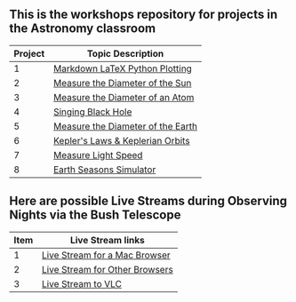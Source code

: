 ## This is the workshops repository for projects in the Astronomy classroom

Project|Topic Description
---|---
1|<a href="https://chandrunarayan.github.io/astronomy/projects/simple_line_plots" target="_blank">Markdown LaTeX Python Plotting</a>
2|<a href="https://chandrunarayan.github.io/astronomy/projects/calculate_sun_dia" target="_blank">Measure the Diameter of the Sun</a>
3|<a href="https://chandrunarayan.github.io/astronomy/projects/calculate_atom_dia" target="_blank">Measure the Diameter of an Atom</a>
4|<a href="https://chandrunarayan.github.io/astronomy/projects/singing_black_hole" target="_blank">Singing Black Hole</a>
5|<a href="https://chandrunarayan.github.io/astronomy/projects/calculate_earth_dia" target="_blank">Measure the Diameter of the Earth</a>
6|<a href="https://chandrunarayan.github.io/astronomy/projects/keplerian_orbits" target="_blank">Kepler's Laws & Keplerian Orbits</a>
7|<a href="https://chandrunarayan.github.io/astronomy/projects/measure_light_speed" target="_blank">Measure Light Speed</a>
8|<a href="https://chandrunarayan.github.io/astronomy/projects/seasons_simulator" target="_blank">Earth Seasons Simulator</a>

## Here are possible Live Streams during Observing Nights via the Bush Telescope

Item|Live Stream links
---|---
1|<a href="http://sciencelabbridges.com:8088/hls/stream.m3u8" target="_blank">Live Stream for a Mac Browser</a>
2|<a href="http://sciencelabbridges.com:8088/dash/stream.mpd" target="_blank">Live Stream for Other Browsers</a>
3|<a href="rtmp://sciencelabbridges.com/live/obs_stream" target="_blank">Live Stream to VLC</a>
